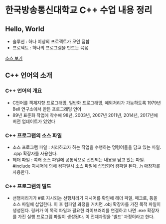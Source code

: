 # 한국방송통신대학교 C++ 수업 내용 정리

## Hello, World

- 솔루션 : 하나 이상의 프로젝트가 모인 집합
- 프로젝트 : 하나의 프로그램을 만드는 묶음

[소스 보기](./CppPrj/FirstStep/FirstStep.cpp)

## C++ 언어의 소개

### C++ 언어의 개요

- C언어를 객체지향 프로그래밍, 일반화 프로그래밍, 예외처리가 가능하도록 1979년 Bell 연구소에서 만든 프로그래밍 언어
- 89년 표준화 작업에 착수해 98년, 2003년, 2007년 2011년, 2014년, 2017년에 버전 업데이트가 있었다

### C++ 프로그램의 소스 파일

- 소스 프로그램 파일 : 처리하고자 하는 작업을 수행하는 명령어들을 담고 있는 파일. .cpp 확장자를 사용한다.
- 헤더 파일 : 여러 소스 파일에 공통적으로 선언되는 내용을 담고 있는 파일. #include 지시어에 의해 컴파일시 소스 파일에 삽입되어 컴파일 된다. .h 확장자를 사용한다.

### C++ 프로그램의 빌드

- 선행처리기가 #로 지시되는 선행처리기 지시어를 확인해 헤더 파일, 매크로, 등을 소스 파일에 삽입한다. 이 후 컴파일 과정을 거치면 .obj 확장자를 가진 목적 파일이 생성된다. 링커가 이 목적 파일과 필요한 라이브러리를 연결하고 나면 .exe 확장자를 가진 실행 프로그램 파일이 생성된다. 이 전체과정을 '빌드' 과정이라고 한다.

